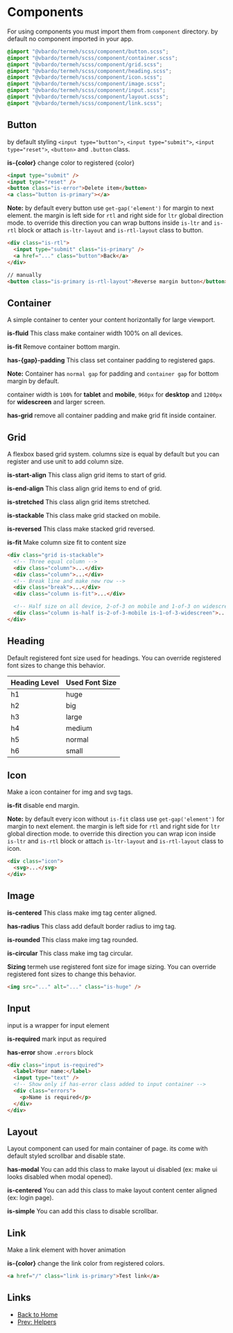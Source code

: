 # Components

For using components you must import them from `component` directory. by default no component imported in your app.

```scss
@import "@vbardo/termeh/scss/component/button.scss";
@import "@vbardo/termeh/scss/component/container.scss";
@import "@vbardo/termeh/scss/component/grid.scss";
@import "@vbardo/termeh/scss/component/heading.scss";
@import "@vbardo/termeh/scss/component/icon.scss";
@import "@vbardo/termeh/scss/component/image.scss";
@import "@vbardo/termeh/scss/component/input.scss";
@import "@vbardo/termeh/scss/component/layout.scss";
@import "@vbardo/termeh/scss/component/link.scss";
```

## Button

by default styling `<input type="button">`, `<input type="submit">`, `<input type="reset">`, `<button>` and `.button` class.

**is-{color}** change color to registered {color}

```html
<input type="submit" />
<input type="reset" />
<button class="is-error">Delete item</button>
<a class="button is-primary"></a>
```

**Note:** by default every button use `get-gap('element')` for margin to next element. the margin is left side for `rtl` and right side for `ltr` global direction mode. to override this direction you can wrap buttons inside `is-ltr` and `is-rtl` block or attach `is-ltr-layout` and `is-rtl-layout` class to button.

```html
<div class="is-rtl">
  <input type="submit" class="is-primary" />
  <a href="..." class="button">Back</a>
</div>

// manually
<button class="is-primary is-rtl-layout">Reverse margin button</button>
```

## Container

A simple container to center your content horizontally for large viewport.

**is-fluid** This class make container width 100% on all devices.

**is-fit** Remove container bottom margin.

**has-{gap}-padding** This class set container padding to registered gaps.

**Note:** Container has `normal gap` for padding and `container gap` for bottom margin by default.

container width is `100%` for **tablet** and **mobile**, `960px` for **desktop** and `1200px` for **widescreen** and larger screen.

**has-grid** remove all container padding and make grid fit inside container.

## Grid

A flexbox based grid system. columns size is equal by default but you can register and use unit to add column size.

**is-start-align** This class align grid items to start of grid.

**is-end-align** This class align grid items to end of grid.

**is-stretched** This class align grid items stretched.

**is-stackable** This class make grid stacked on mobile.

**is-reversed** This class make stacked grid reversed.

**is-fit** Make column size fit to content size

```html
<div class="grid is-stackable">
  <!-- Three equal column -->
  <div class="column">...</div>
  <div class="column">...</div>
  <!-- Break line and make new row -->
  <div class="break">...</div>
  <div class="column is-fit">...</div>

  <!-- Half size on all device, 2-of-3 on mobile and 1-of-3 on widescreen or wider -->
  <div class="column is-half is-2-of-3-mobile is-1-of-3-widescreen">...</div>
</div>
```

## Heading

Default registered font size used for headings. You can override registered font sizes to change this behavior.

| Heading Level | Used Font Size |
| :------------ | :------------- |
| h1            | huge           |
| h2            | big            |
| h3            | large          |
| h4            | medium         |
| h5            | normal         |
| h6            | small          |

## Icon

Make a icon container for img and svg tags.

**is-fit** disable end margin.

**Note:** by default every icon without `is-fit` class use `get-gap('element')` for margin to next element. the margin is left side for `rtl` and right side for `ltr` global direction mode. to override this direction you can wrap icon inside `is-ltr` and `is-rtl` block or attach `is-ltr-layout` and `is-rtl-layout` class to icon.

```html
<div class="icon">
  <svg>...</svg>
</div>
```

## Image

**is-centered** This class make img tag center aligned.

**has-radius** This class add default border radius to img tag.

**is-rounded** This class make img tag rounded.

**is-circular** This class make img tag circular.

**Sizing** termeh use registered font size for image sizing. You can override registered font sizes to change this behavior.

```html
<img src="..." alt="..." class="is-huge" />
```

## Input

input is a wrapper for input element

**is-required** mark input as required

**has-error** show `.errors` block

```html
<div class="input is-required">
  <label>Your name:</label>
  <input type="text" />
  <!-- Show only if has-error class added to input container -->
  <div class="errors">
    <p>Name is required</p>
  </div>
</div>
```

## Layout

Layout component can used for main container of page. its come with default styled scrollbar and disable state.

**has-modal** You can add this class to make layout ui disabled (ex: make ui looks disabled when modal opened).

**is-centered** You can add this class to make layout content center aligned (ex: login page).

**is-simple** You can add this class to disable scrollbar.

## Link

Make a link element with hover animation

**is-{color}** change the link color from registered colors.

```html
<a href="/" class="link is-primary">Test link</a>
```

## Links

- [Back to Home](../README.md)
- [Prev: Helpers](./HELPER.md)
